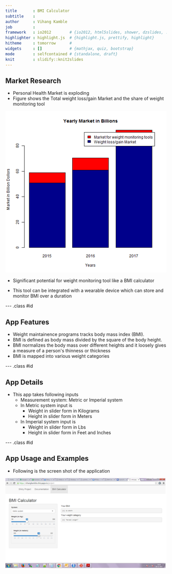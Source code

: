 ```yaml
---
title       : BMI Calculator 
subtitle    : 
author      : Vihang Kamble
job         : 
framework   : io2012        # {io2012, html5slides, shower, dzslides, ...}
highlighter : highlight.js  # {highlight.js, prettify, highlight}
hitheme     : tomorrow      # 
widgets     : []            # {mathjax, quiz, bootstrap}
mode        : selfcontained # {standalone, draft}
knit        : slidify::knit2slides
---
```


## Market Research

- Personal Health Market is exploding
- Figure shows the Total weight loss/gain Market and the share of weight monitoring tool

![plot of chunk unnamed-chunk-1](assets/fig/unnamed-chunk-1-1.png) 

- Significant potential for weight monitoring tool like a BMI calculator

- This tool can be integrated with a wearable device which can store and monitor BMI over a duration

--- .class #id 

## App Features

- Weight maintainence programs tracks body mass index (BMI).
- BMI is defined as body mass divided by the square of the body height.
- BMI normalizes the body mass over different heights and it loosely gives a measure of a person's thinness or thickness
- BMI is mapped into various weight categories

--- .class #id 

## App Details

- This app takes following inputs
  - Measurement system: Metric or Imperial system
  - In Metric system input is 
      +  Weight in slider form in Kilograms
      +  Height in slider form in Meters
  - In Imperial system input is 
      + Weight in slider form in Lbs
      +  Height in slider form in Feet and Inches

--- .class #id 

## App Usage and Examples

- Following is the screen shot of the application

![Caption for the picture.](screen.png)




